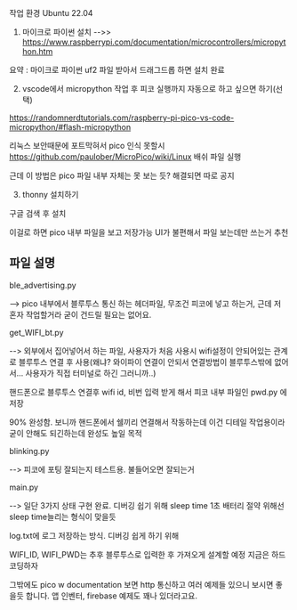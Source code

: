 작업 환경 Ubuntu 22.04

1. 마이크로 파이썬 설치 -->> https://www.raspberrypi.com/documentation/microcontrollers/micropython.htm

요약 : 마이크로 파이썬 uf2 파일 받아서 드래그드롭 하면 설치 완료

2. vscode에서 micropython 작업 후 피코 실행까지 자동으로 하고 싶으면 하기(선택)

https://randomnerdtutorials.com/raspberry-pi-pico-vs-code-micropython/#flash-micropython

리눅스 보안때문에 포트막혀서 pico 인식 못할시 
https://github.com/paulober/MicroPico/wiki/Linux 
배쉬 파일 실행

근데 이 방법은 pico 파일 내부 자체는 못 보는 듯?
해결되면 따로 공지

3. thonny 설치하기

구글 검색 후 설치

이걸로 하면 pico 내부 파일을 보고 저장가능 
UI가 불편해서 파일 보는데만 쓰는거 추천

## 파일 설명

ble_advertising.py 

--> pico 내부에서 블루투스 통신 하는 헤더파일, 무조건 피코에 넣고 하는거, 근데 저 혼자 작업할거라 굳이 건드릴 필요는 없어요.

get_WIFI_bt.py

--> 외부에서 집어넣어서 하는 파일, 사용자가 처음 사용시 wifi설정이 안되어있는 관계로 블루투스 연결 후 사용(왜냐? 와이파이 연결이 안되서 연결방법이 블루투스밖에 없어서... 사용자가 직접 터미널로 하긴 그러니까..)

핸드폰으로 블루투스 연결후 wifi id, 비번 입력 받게 해서 피코 내부 파일인 pwd.py 에 저장

90% 완성함. 보니까 핸드폰에서 쉘끼리 연결해서 작동하는데 이건 디테일 작업용이라 굳이 안해도 되긴하는데 완성도 높일 목적

blinking.py

--> 피코에 포팅 잘되는지 테스트용. 불들어오면 잘되는거

main.py

--> 일단 3가지 상태 구현 완료. 디버깅 쉽기 위해 sleep time 1초
배터리 절약 위해선 sleep time늘리는 형식이 맞을듯

log.txt에 로그 저장하는 방식. 디버깅 쉽게 하기 위해

WIFI_ID, WIFI_PWD는 추후 블루투스로 입력한 후 가져오게 설계할 예정
지금은 하드코딩하자


그밖에도 pico w documentation 보면 http 통신하고 여러 예제들 있으니 보시면 좋을듯 합니다. 앱 인벤터, firebase 예제도 꽤나 있더라고요. 
